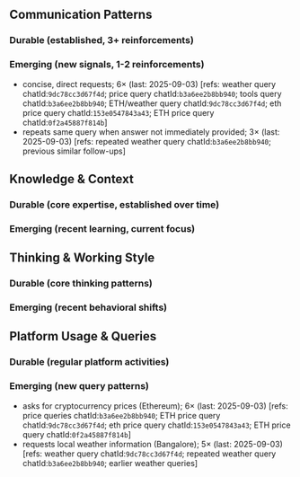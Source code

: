 ## Communication Patterns
### Durable (established, 3+ reinforcements)

### Emerging (new signals, 1-2 reinforcements)
- concise, direct requests; 6× (last: 2025-09-03) [refs: weather query chatId:`9dc78cc3d67f4d`; price query chatId:`b3a6ee2b8bb940`; tools query chatId:`b3a6ee2b8bb940`; ETH/weather query chatId:`9dc78cc3d67f4d`; eth price query chatId:`153e0547843a43`; ETH price query chatId:`0f2a45887f814b`]
- repeats same query when answer not immediately provided; 3× (last: 2025-09-03) [refs: repeated weather query chatId:`b3a6ee2b8bb940`; previous similar follow-ups]

## Knowledge & Context
### Durable (core expertise, established over time)

### Emerging (recent learning, current focus)

## Thinking & Working Style
### Durable (core thinking patterns)

### Emerging (recent behavioral shifts)

## Platform Usage & Queries
### Durable (regular platform activities)

### Emerging (new query patterns)
- asks for cryptocurrency prices (Ethereum); 6× (last: 2025-09-03) [refs: price queries chatId:`b3a6ee2b8bb940`; ETH price query chatId:`9dc78cc3d67f4d`; eth price query chatId:`153e0547843a43`; ETH price query chatId:`0f2a45887f814b`]
- requests local weather information (Bangalore); 5× (last: 2025-09-03) [refs: weather query chatId:`9dc78cc3d67f4d`; repeated weather query chatId:`b3a6ee2b8bb940`; earlier weather queries]